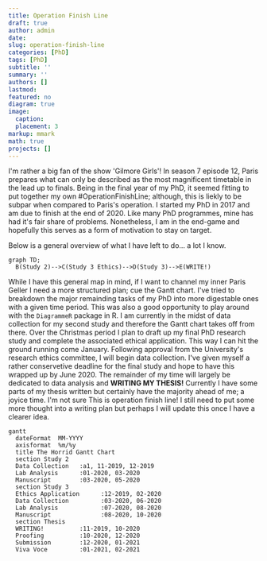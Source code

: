 ```yaml
---
title: Operation Finish Line
draft: true
author: admin
date: 
slug: operation-finish-line
categories: [PhD]
tags: [PhD]
subtitle: ''
summary: ''
authors: []
lastmod:
featured: no
diagram: true
image: 
  caption:
  placement: 3
markup: mmark
math: true
projects: []
---
```

I'm rather a big fan of the show 'Gilmore Girls'! In season  7 episode 12, Paris prepares what can only be described as the most magnificent timetable in the lead up to finals. Being in the final year of my PhD, it seemed fitting to put together my own #OperationFinishLine; although, this is liekly to be subpar when compared to Paris's operation. I started my PhD in 2017 and am due to finish at the end of 2020. Like many PhD programmes, mine has had it's fair share of problems. Nonetheless, I am in the end-game and hopefully this serves as a form of motivation to stay on target.

Below is a general overview of what I have left to do... a lot I know. 
```mermaid
graph TD;
  B(Study 2)-->C(Study 3 Ethics)-->D(Study 3)-->E(WRITE!)
```
While I have this general map in mind, if I want to channel my inner Paris Geller I need a more structured plan; cue the Gantt chart. I've tried to breakdown the major remainding tasks of my PhD into more digestable ones with a given time period. This was also a good opportunity to play around with the `DiagrammeR` package in R. I am currently in the midst of data collection for my second study and therefore the Gantt chart takes off from there. Over the Christmas period I plan to draft up my final PhD research study and complete the associated ethical application. This way I can hit the ground running come January. Following approval from the University's research ethics committee, I will begin data collection. I've given myself a rather conservetive deadline for the final study and hope to have this wrapped up by June 2020. The remainder of my time will largely be dedicated to data analysis and **WRITING MY THESIS!** Currently I have some parts of my thesis written but certainly have the majority ahead of me; a joyice time. I'm not sure This is operation finish line! I still need to put some more thought into a writing plan but perhaps I will update this once I have a clearer idea.

```mermaid
gantt
  dateFormat  MM-YYYY
  axisformat  %m/%y
  title The Horrid Gantt Chart
  section Study 2
  Data Collection   :a1, 11-2019, 12-2019
  Lab Analysis      :01-2020, 03-2020
  Manuscript        :03-2020, 05-2020
  section Study 3
  Ethics Application      :12-2019, 02-2020
  Data Collection         :03-2020, 06-2020
  Lab Analysis            :07-2020, 08-2020
  Manuscript              :08-2020, 10-2020
  section Thesis
  WRITING!          :11-2019, 10-2020
  Proofing          :10-2020, 12-2020
  Submission        :12-2020, 01-2021
  Viva Voce         :01-2021, 02-2021
```

